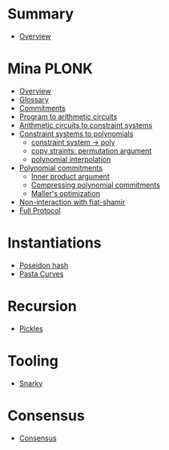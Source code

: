 # Summary

- [Overview](./crypto/overview.md)
# Mina PLONK

+ [Overview](./crypto/plonk/overview.md)
+ [Glossary](./crypto/plonk/glossary.md)
+ [Commitments](./crypto/plonk/commitments.md)
+ [Program to arithmetic circuits]()
+ [Arithmetic circuits to constraint systems]()
+ [Constraint systems to polynomials]()
    * [constraint system -> poly]()
    * [copy straints: permutation argument](./crypto/plonk/permutation_argument.md)
    * [polynomial interpolation]()
+ [Polynomial commitments](./crypto/plonk/polynomial_commitments.md)
    * [Inner product argument](./crypto/plonk/inner_product.md)
    * [Compressing polynomial commitments](./crypto/plonk/proof.md)
    * [Maller's optimization](./crypto/plonk/maller.md)
+ [Non-interaction with fiat-shamir](./crypto/plonk/fiat_shamir.md)
+ [Full Protocol](./crypto/plonk/protocol.md)

# Instantiations

- [Poseidon hash](./crypto/poseidon.md)
- [Pasta Curves](./crypto/pasta_curves.md)

# Recursion

- [Pickles](./crypto/pickles.md)

# Tooling

- [Snarky](./crypto/snarky.md)

# Consensus

- [Consensus](.crypto/consensus.md)
